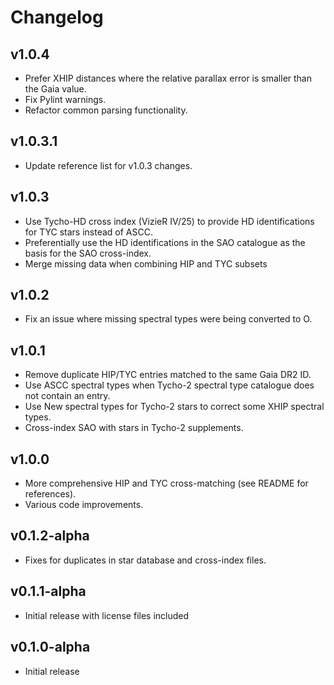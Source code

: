 # Changelog

## v1.0.4

* Prefer XHIP distances where the relative parallax error is smaller than the
  Gaia value.
* Fix Pylint warnings.
* Refactor common parsing functionality.

## v1.0.3.1

* Update reference list for v1.0.3 changes.

## v1.0.3

* Use Tycho-HD cross index (VizieR IV/25) to provide HD identifications for
  TYC stars instead of ASCC.
* Preferentially use the HD identifications in the SAO catalogue as the basis
  for the SAO cross-index.
* Merge missing data when combining HIP and TYC subsets

## v1.0.2

* Fix an issue where missing spectral types were being converted to O.

## v1.0.1

* Remove duplicate HIP/TYC entries matched to the same Gaia DR2 ID.
* Use ASCC spectral types when Tycho-2 spectral type catalogue does not
  contain an entry.
* Use New spectral types for Tycho-2 stars to correct some XHIP spectral
  types.
* Cross-index SAO with stars in Tycho-2 supplements.

## v1.0.0

* More comprehensive HIP and TYC cross-matching (see README for references).
* Various code improvements.

## v0.1.2-alpha

* Fixes for duplicates in star database and cross-index files.

## v0.1.1-alpha

* Initial release with license files included

## v0.1.0-alpha

* Initial release
